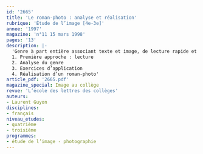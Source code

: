 ```yaml
---
id: '2665'
title: 'Le roman-photo : analyse et réalisation'
rubrique: 'Étude de l’image [4e-3e]'
annee: '1997'
magazine: 'n°11 15 mars 1998'
pages: '13'
description: |-
  'Genre à part entière associant texte et image, de lecture rapide et facile, le roman-photo touche un public important à travers des supports variés. Il peut s’inspirer d’œuvres connues, mais la plus grande part de la production fait appel à des scénarios écrits pour la circonstance. Pourquoi proposer à des élèves la réalisation d’un roman-photo ? Parce que c’est l’occasion d’analyser la notion de genre – ici, facile d’accès, et dont les règles spécifiques sont aisément repérables – et parce que sa réalisation, qui demande peu de moyens techniques, est l’occasion d’aborder concrètement l’analyse de l’image fixe et le rapport texte-image.
  1. Première approche : lecture
  2. Analyse du genre
  3. Exercices d’application
  4. Réalisation d’un roman-photo'
article_pdf: '2665.pdf'
magazine_special: Image au collège
revue: 'L’école des lettres des collèges'
auteurs:
- Laurent Guyon
disciplines:
- français
niveau_etudes:
- quatrième
- troisième
programmes:
- étude de l’image - photographie
---
```

